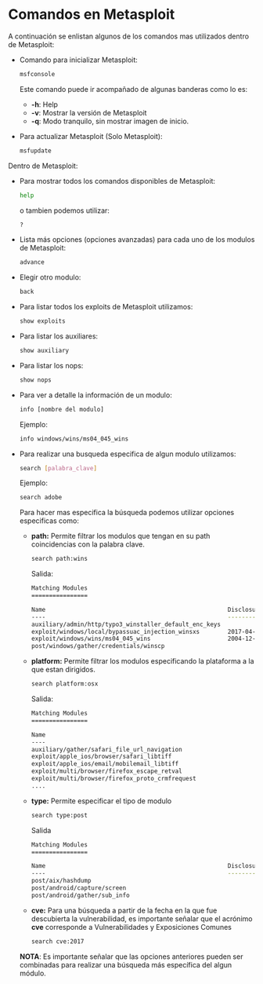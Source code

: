 # Comandos en Metasploit
A continuación se enlistan algunos de los comandos mas utilizados dentro de Metasploit:

* Comando para inicializar Metasploit:
	```bash
	msfconsole
	```
	Este comando puede ir acompañado de algunas banderas como lo es:
	* **-h**: Help
	* **-v**: Mostrar la versión de Metasploit
	* **-q**: Modo tranquilo, sin mostrar imagen de inicio.

* Para actualizar Metasploit (Solo Metasploit):
	```bash
	msfupdate
	```

Dentro de Metasploit:

* Para mostrar todos los comandos disponibles de Metasploit:
	```bash
	help
	```

	o tambien podemos utilizar:

	```bash
	?
	```
* Lista más opciones (opciones avanzadas) para cada uno de los modulos de Metasploit:
	```bash
	advance
	```

* Elegir otro modulo:
	```bash
	back
	```

* Para listar todos los exploits de Metasploit utilizamos:
	```bash
	show exploits
	```

* Para listar los auxiliares:
	```bash
	show auxiliary
	```

* Para listar los nops:
	```bash
	show nops
	```

* Para ver a detalle la información de un modulo:
	```bash
	info [nombre del modulo]
	```

	Ejemplo:

	```bash
	info windows/wins/ms04_045_wins
	```

* Para realizar una busqueda especifica de algun modulo utilizamos:
	```bash
	search [palabra_clave]
	```

	Ejemplo:

	```bash
	search adobe
	```

	Para hacer mas especifica la búsqueda podemos utilizar opciones especificas como:

	* **path:** Permite filtrar los modulos que tengan en su path coincidencias con la palabra clave.

		```bash
		search path:wins
		```

		Salida:

		```bash
		Matching Modules
		================

   		Name                                                    Disclosure Date  Rank       Check  Description
   		----                                                    ---------------  ----       -----  -----------
   		auxiliary/admin/http/typo3_winstaller_default_enc_keys                   normal     No     TYPO3 Winstaller Default Encryption Keys
   		exploit/windows/local/bypassuac_injection_winsxs        2017-04-06       excellent  No     Windows Escalate UAC Protection Bypass (In Memory Injection) abusing WinSXS
   		exploit/windows/wins/ms04_045_wins                      2004-12-14       great      Yes    MS04-045 Microsoft WINS Service Memory Overwrite
   		post/windows/gather/credentials/winscp                                   normal     No     Windows GatherWinSCP Saved Password Extraction
		```

	* **platform:** Permite filtrar los modulos especificando la plataforma a la que estan dirigidos.

		```bash
		search platform:osx
		```

		Salida:

		```bash
		Matching Modules
		================

		Name                                                                  Disclosure Date  Rank       Check  Description
		----                                                                  ---------------  ----       -----  -----------
		auxiliary/gather/safari_file_url_navigation                           2014-01-16       normal     No     Mac OS X Safari file:// Redirection Sandbox Escape
		exploit/apple_ios/browser/safari_libtiff                              2006-08-01       good       No     Apple iOS MobileSafari LibTIFF Buffer Overflow
   		exploit/apple_ios/email/mobilemail_libtiff                            2006-08-01       good       No     Apple iOS MobileMail LibTIFF Buffer Overflow
   		exploit/multi/browser/firefox_escape_retval                           2009-07-13       normal     No     Firefox 3.5 escape() Return Value Memory Corruption
   		exploit/multi/browser/firefox_proto_crmfrequest                       2013-08-06       excellent  No     Firefox 5.0 - 15.0.1 __exposedProps__ XCS Code Execution
		....
		```

	* **type:** Permite especificar el tipo de modulo

		```bash
		search type:post
		```

		Salida

		```bash
		Matching Modules
		================

		Name                                                    Disclosure Date  Rank       Check  Description
		----                                                    ---------------  ----       -----  -----------
   		post/aix/hashdump                                                        normal     No     AIX Gather Dump Password Hashes
   		post/android/capture/screen                                              normal     No     Android Screen Capture
   		post/android/gather/sub_info                                             normal     No     extracts subscriber info from target device
		```
	
	* **cve:** Para una búsqueda a partir de la fecha en la que fue descubierta la vulnerabilidad, es importante señalar que el acrónimo **cve** corresponde a Vulnerabilidades y Exposiciones Comunes

		```bash
		search cve:2017
		```
	**NOTA**: Es importante señalar que las opciones anteriores pueden ser combinadas para realizar una búsqueda más específica del algun módulo.

